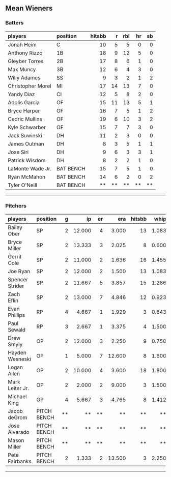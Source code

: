 ## Mean Wieners

### Batters

 
|players           |position  | hitsbb|  r| rbi| hr| sb| 
|:-----------------|:---------|------:|--:|---:|--:|--:| 
|Jonah Heim        |C         |     10|  5|   5|  0|  0| 
|Anthony Rizzo     |1B        |     18|  9|  12|  5|  0| 
|Gleyber Torres    |2B        |     17|  8|   6|  1|  0| 
|Max Muncy         |3B        |     12|  6|   4|  3|  0| 
|Willy Adames      |SS        |      9|  3|   2|  1|  2| 
|Christopher Morel |MI        |     17| 14|  13|  7|  0| 
|Yandy Diaz        |CI        |     12|  5|   8|  2|  0| 
|Adolis Garcia     |OF        |     15| 11|  13|  5|  1| 
|Bryce Harper      |OF        |     16|  7|   5|  1|  2| 
|Cedric Mullins    |OF        |     19|  6|  10|  3|  2| 
|Kyle Schwarber    |OF        |     15|  7|   7|  3|  0| 
|Jack Suwinski     |DH        |     11|  2|   3|  0|  0| 
|James Outman      |DH        |      8|  3|   5|  1|  1| 
|Jose Siri         |DH        |      9|  6|   3|  3|  1| 
|Patrick Wisdom    |DH        |      8|  2|   2|  1|  0| 
|LaMonte Wade Jr.  |BAT BENCH |     15|  7|   5|  1|  0| 
|Ryan McMahon      |BAT BENCH |     14|  6|   2|  0|  2| 
|Tyler O'Neill     |BAT BENCH |     **| **|  **| **| **| 


* * *

### Pitchers

 
|players         |position    |  g|     ip| er|    era| hitsbb|  whip| so|  w| sv| 
|:---------------|:-----------|--:|------:|--:|------:|------:|-----:|--:|--:|--:| 
|Bailey Ober     |SP          |  2| 12.000|  4|  3.000|     13| 1.083| 12|  1|  0| 
|Bryce Miller    |SP          |  2| 13.333|  3|  2.025|      8| 0.600|  7|  1|  0| 
|Gerrit Cole     |SP          |  2| 11.000|  2|  1.636|     16| 1.455| 10|  0|  0| 
|Joe Ryan        |SP          |  2| 12.000|  2|  1.500|     13| 1.083| 19|  1|  0| 
|Spencer Strider |SP          |  2| 11.667|  5|  3.857|     15| 1.286| 19|  0|  0| 
|Zach Eflin      |SP          |  2| 13.000|  7|  4.846|     12| 0.923| 17|  2|  0| 
|Evan Phillips   |RP          |  4|  4.667|  1|  1.929|      3| 0.643|  7|  0|  1| 
|Paul Sewald     |RP          |  3|  2.667|  1|  3.375|      4| 1.500|  2|  0|  0| 
|Drew Smyly      |OP          |  2| 12.000|  3|  2.250|      9| 0.750| 12|  1|  0| 
|Hayden Wesneski |OP          |  1|  5.000|  7| 12.600|      8| 1.600|  5|  0|  0| 
|Logan Allen     |OP          |  2| 10.000|  4|  3.600|     18| 1.800| 10|  0|  0| 
|Mark Leiter Jr. |OP          |  2|  2.000|  2|  9.000|      3| 1.500|  3|  0|  0| 
|Michael King    |OP          |  4|  5.667|  3|  4.765|      8| 1.412|  3|  0|  1| 
|Jacob deGrom    |PITCH BENCH | **|     **| **|     **|     **|    **| **| **| **| 
|Jose Alvarado   |PITCH BENCH | **|     **| **|     **|     **|    **| **| **| **| 
|Mason Miller    |PITCH BENCH | **|     **| **|     **|     **|    **| **| **| **| 
|Pete Fairbanks  |PITCH BENCH |  2|  1.333|  2| 13.500|      3| 2.250|  2|  0|  1| 


* * *


